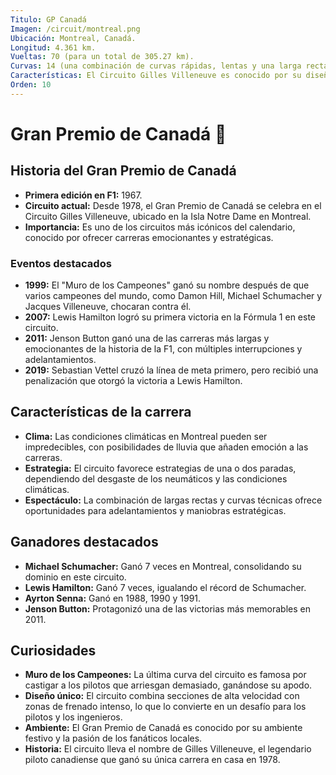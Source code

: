 ```yaml
---
Titulo: GP Canadá
Imagen: /circuit/montreal.png
Ubicación: Montreal, Canadá.
Longitud: 4.361 km.
Vueltas: 70 (para un total de 305.27 km).
Curvas: 14 (una combinación de curvas rápidas, lentas y una larga recta antes de la chicane final).
Características: El Circuito Gilles Villeneuve es conocido por su diseño técnico y su alta velocidad, con zonas de frenado intensas y el famoso "Muro de los Campeones" en la última curva.
Orden: 10
---
```


# Gran Premio de Canadá 🏁

## Historia del Gran Premio de Canadá
- **Primera edición en F1:** 1967.
- **Circuito actual:** Desde 1978, el Gran Premio de Canadá se celebra en el Circuito Gilles Villeneuve, ubicado en la Isla Notre Dame en Montreal.
- **Importancia:** Es uno de los circuitos más icónicos del calendario, conocido por ofrecer carreras emocionantes y estratégicas.

### Eventos destacados
- **1999:** El "Muro de los Campeones" ganó su nombre después de que varios campeones del mundo, como Damon Hill, Michael Schumacher y Jacques Villeneuve, chocaran contra él.
- **2007:** Lewis Hamilton logró su primera victoria en la Fórmula 1 en este circuito.
- **2011:** Jenson Button ganó una de las carreras más largas y emocionantes de la historia de la F1, con múltiples interrupciones y adelantamientos.
- **2019:** Sebastian Vettel cruzó la línea de meta primero, pero recibió una penalización que otorgó la victoria a Lewis Hamilton.

## Características de la carrera
- **Clima:** Las condiciones climáticas en Montreal pueden ser impredecibles, con posibilidades de lluvia que añaden emoción a las carreras.
- **Estrategia:** El circuito favorece estrategias de una o dos paradas, dependiendo del desgaste de los neumáticos y las condiciones climáticas.
- **Espectáculo:** La combinación de largas rectas y curvas técnicas ofrece oportunidades para adelantamientos y maniobras estratégicas.

## Ganadores destacados
- **Michael Schumacher:** Ganó 7 veces en Montreal, consolidando su dominio en este circuito.
- **Lewis Hamilton:** Ganó 7 veces, igualando el récord de Schumacher.
- **Ayrton Senna:** Ganó en 1988, 1990 y 1991.
- **Jenson Button:** Protagonizó una de las victorias más memorables en 2011.

## Curiosidades
- **Muro de los Campeones:** La última curva del circuito es famosa por castigar a los pilotos que arriesgan demasiado, ganándose su apodo.
- **Diseño único:** El circuito combina secciones de alta velocidad con zonas de frenado intenso, lo que lo convierte en un desafío para los pilotos y los ingenieros.
- **Ambiente:** El Gran Premio de Canadá es conocido por su ambiente festivo y la pasión de los fanáticos locales.
- **Historia:** El circuito lleva el nombre de Gilles Villeneuve, el legendario piloto canadiense que ganó su única carrera en casa en 1978.
